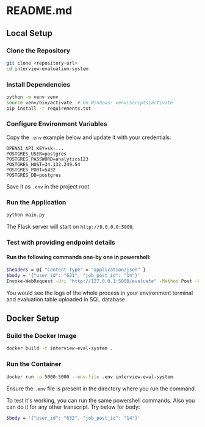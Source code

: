 # README.md

## Local Setup

### Clone the Repository
```bash
git clone <repository-url>
cd interview-evaluation-system
```

### Install Dependencies
```bash
python -m venv venv
source venv/bin/activate  # On Windows: venv\Scripts\activate
pip install -r requirements.txt
```

### Configure Environment Variables
Copy the `.env` example below and update it with your credentials:
```
OPENAI_API_KEY=sk-...
POSTGRES_USER=postgres
POSTGRES_PASSWORD=analytics123
POSTGRES_HOST=34.132.249.54
POSTGRES_PORT=5432
POSTGRES_DB=postgres
```
Save it as `.env` in the project root.

### Run the Application
```bash
python main.py
```
The Flask server will start on `http://0.0.0.0:5000`.

### Test with providing endpoint details

#### Run the following commands one-by one in powershell:
```bash
$headers = @{ "Content-Type" = "application/json" }
$body = '{"user_id": "621", "job_post_id": "14"}'
Invoke-WebRequest -Uri "http://127.0.0.1:5000/evaluate" -Method Post -Headers $headers -Body $body
```
You would see the logs of the whole process in your environment terminal and evaluation table uploaded in SQL database

## Docker Setup

### Build the Docker Image
```bash
docker build -t interview-eval-system .
```

### Run the Container
```bash
docker run -p 5000:5000 --env-file .env interview-eval-system
```
Ensure the `.env` file is present in the directory where you run the command.

To test it's working, you can run the same powershell commands. Also you can do it for any other transcript. Try below for body:
```bash
$body = '{"user_id": "632", "job_post_id": "14"}' 
```

